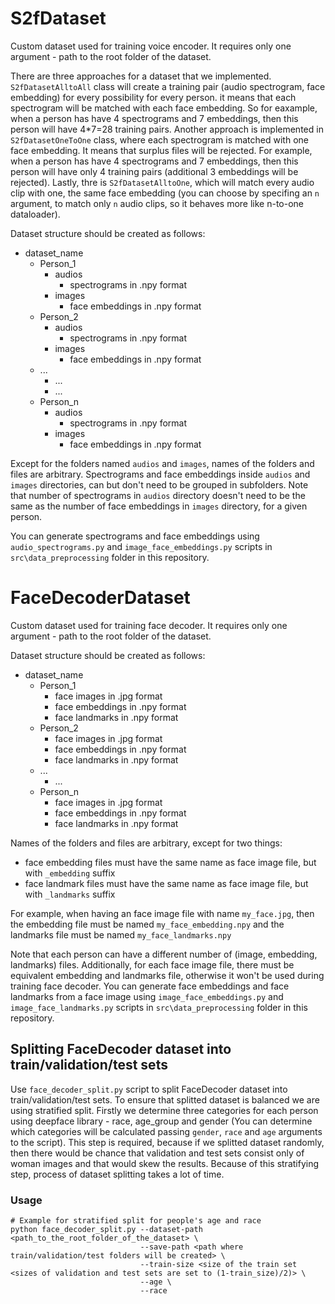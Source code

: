 # S2fDataset
Custom dataset used for training voice encoder. It requires only one argument - path to the root folder of the dataset.

There are three approaches for a dataset that we implemented. `S2fDatasetAlltoAll` class will create a training pair (audio spectrogram, face embedding) for every possibility for every person. it means that each spectrogram will be matched with each face embedding. So for eaxample, when a person has have 4 spectrograms and 7 embeddings, then this person will have 4*7=28 training pairs. Another approach is implemented in `S2fDatasetOneToOne` class, where each spectrogram is matched with one face embedding. It means that surplus files will be rejected. For example, when a person has have 4 spectrograms and 7 embeddings, then this person will have only 4 training pairs (additional 3 embeddings will be rejected). Lastly, thre is `S2fDatasetAlltoOne`, which will match every audio clip with one, the same face embedding (you can choose by specifing an `n` argument, to match only `n` audio clips, so it behaves more like n-to-one dataloader).

Dataset structure should be created as follows:
- dataset_name
    - Person_1
        - audios
            - spectrograms in .npy format
        - images
            - face embeddings in .npy format
    - Person_2
        - audios
            - spectrograms in .npy format
        - images
            - face embeddings in .npy format
    - ...
        - ...
        - ...
    - Person_n
        - audios
            - spectrograms in .npy format
        - images
            - face embeddings in .npy format


Except for the folders named `audios` and `images`, names of the folders and files are arbitrary. Spectrograms and face embeddings inside `audios` and `images` directories, can but don't need to be grouped in subfolders. Note that number of spectrograms in `audios` directory doesn't need to be the same as the number of face embeddings in `images` directory, for a given person.

You can generate spectrograms and face embeddings using `audio_spectrograms.py` and  `image_face_embeddings.py` scripts in `src\data_preprocessing` folder in this repository.


# FaceDecoderDataset
Custom dataset used for training face decoder. It requires only one argument - path to the root folder of the dataset.

Dataset structure should be created as follows:
- dataset_name
    - Person_1
        - face images in .jpg format
        - face embeddings in .npy format
        - face landmarks in .npy format
    - Person_2
        - face images in .jpg format
        - face embeddings in .npy format
        - face landmarks in .npy format
    - ...
        - ...
    - Person_n
        - face images in .jpg format
        - face embeddings in .npy format
        - face landmarks in .npy format


Names of the folders and files are arbitrary, except for two things:
- face embedding files must have the same name as face image file, but with `_embedding` suffix
- face landmark files must have the same name as face image file, but with `_landmarks` suffix

For example, when having an face image file with name `my_face.jpg`, then the embedding file must be named `my_face_embedding.npy` and the landmarks file must be named `my_face_landmarks.npy`

Note that each person can have a different number of (image, embedding, landmarks) files. Additionally, for each face image file, there must be equivalent embedding and landmarks file, otherwise it won't be used during training face decoder. You can generate face embeddings and face landmarks from a face image using `image_face_embeddings.py` and  `image_face_landmarks.py` scripts in `src\data_preprocessing` folder in this repository.

## Splitting FaceDecoder dataset into train/validation/test sets

Use `face_decoder_split.py` script to split FaceDecoder dataset into train/validation/test sets. To ensure that splitted dataset is balanced we are using stratified split. Firstly we determine three categories for each person using deepface library - race, age_group and gender (You can determine which categories will be calculated passing `gender`, `race` and `age` arguments to the script). This step is required, because if we splitted dataset randomly, then there would be chance that validation and test sets consist only of woman images and that would skew the results. Because of this stratifying step, process of dataset splitting takes a lot of time.

### Usage
```shell
# Example for stratified split for people's age and race
python face_decoder_split.py --dataset-path <path_to_the_root_folder_of_the_dataset> \
                             --save-path <path where train/validation/test folders will be created> \
                             --train-size <size of the train set <sizes of validation and test sets are set to (1-train_size)/2)> \
                             --age \
                             --race
```